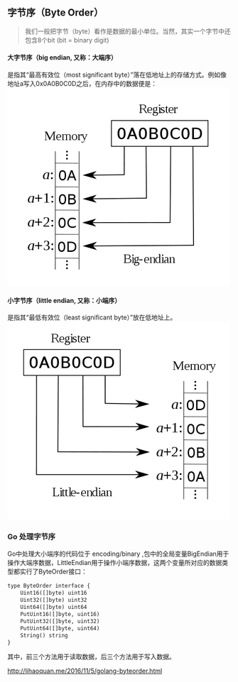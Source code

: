 ## 字节序（Byte Order）
> 我们一般把字节（byte）看作是数据的最小单位。当然，其实一个字节中还包含8个bit (bit = binary digit)

#### 大字节序（big endian, 又称：大端序）
是指其“最高有效位（most significant byte）”落在低地址上的存储方式。例如像地址a写入0x0A0B0C0D之后，在内存中的数据便是：
![go_rules](img/Big-Endian.png)
#### 小字节序（little endian, 又称：小端序）
是指其“最低有效位（least significant byte）”放在低地址上。
![go_rules](img/Little-Endian.png)
### Go 处理字节序
Go中处理大小端序的代码位于 encoding/binary ,包中的全局变量BigEndian用于操作大端序数据，LittleEndian用于操作小端序数据，这两个变量所对应的数据类型都实行了ByteOrder接口：

    type ByteOrder interface {
        Uint16([]byte) uint16
        Uint32([]byte) uint32
        Uint64([]byte) uint64
        PutUint16([]byte, uint16)
        PutUint32([]byte, uint32)
        PutUint64([]byte, uint64)
        String() string
    }
其中，前三个方法用于读取数据，后三个方法用于写入数据。


http://lihaoquan.me/2016/11/5/golang-byteorder.html